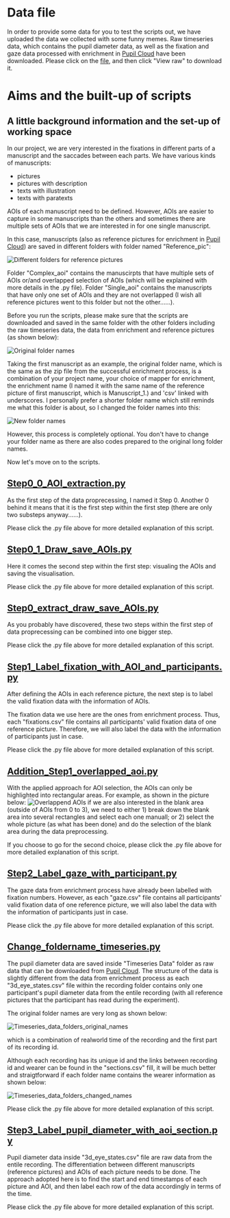 # Data file
In order to provide some data for you to test the scripts out, we have uploaded the data we collected with some funny memes. 
Raw timeseries data, which contains the pupil diameter data, as well as the fixation and gaze data processed with enrichment in [Pupil Cloud][1] have been downloaded. 
Please click on the [file](./Original_data_of_funny_pic.zip), and then click "View raw" to download it. 

# Aims and the built-up of scripts

## A little background information and the set-up of working space

In our project, we are very interested in the fixations in different parts of a manuscript and the saccades between each parts. We have various kinds of manuscripts: 
+  pictures
+  pictures with description
+  texts with illustration
+  texts with paratexts

AOIs of each manuscript need to be defined. However, AOIs are easier to capture in some manuscripts than the others and sometimes there are multiple sets of AOIs that we are interested in for one single manuscript. 

In this case, manuscripts (also as reference pictures for enrichment in [Pupil Cloud][1]) are saved in different folders with folder named "Reference_pic": 

![Different folders for reference pictures](Illustration_pics/Screenshot%202024-02-15%20153113.png)

[1]: https://pupil-labs.com/products/cloud

Folder "Complex_aoi" contains the manuscirpts that have multiple sets of AOIs or/and overlapped selection of AOIs (which will be explained with more details in the .py file).
Folder "Single_aoi" contains the manuscripts that have only one set of AOIs and they are not overlapped (I wish all reference pictures went to this folder but not the other......). 

Before you run the scripts, please make sure that the scripts are downloaded and saved in the same folder with the other folders including the raw timeseries data, the data from enrichment and reference pictures (as shown below):

![Original folder names](Data_folders.png)

Taking the first manuscript as an example, the original folder name, which is the same as the zip file from the successful enrichment process, is a combination of your project name, your choice of mapper for enrichment, the enrichment name (I named it with the same name of the reference picture of first manuscript, which is Manuscript_1.) and 'csv' linked with underscores.
I personally prefer a shorter folder name which still reminds me what this folder is about, so I changed the folder names into this:

![New folder names](Data_folders_name_changed.png)

However, this process is completely optional. You don't have to change your folder name as there are also codes prepared to the original long folder names. 

Now let's move on to the scripts.

## [Step0_0_AOI_extraction.py](./Step0_0_AOI_extraction.py)

As the first step of the data proprecessing, I named it Step 0. Another 0 behind it means that it is the first step within the first step (there are only two substeps anyway......).

Please click the .py file above for more detailed explanation of this script. 

## [Step0_1_Draw_save_AOIs.py](Step0_1_Draw_save_AOIs.py)

Here it comes the second step within the first step: visualing the AOIs and saving the visualisation.

Please click the .py file above for more detailed explanation of this script. 

## [Step0_extract_draw_save_AOIs.py](Step0_extract_draw_save_AOIs.py)

As you probably have discovered, these two steps within the first step of data proprecessing can be combined into one bigger step. 

Please click the .py file above for more detailed explanation of this script. 

## [Step1_Label_fixation_with_AOI_and_participants.py](Step1_Label_fixation_with_AOI_and_participants.py)

After defining the AOIs in each reference picture, the next step is to label the valid fixation data with the information of AOIs. 

The fixation data we use here are the ones from enrichment process. Thus, each "fixations.csv" file contains all participants' valid fixation data of one reference picture. Therefore, we will also label the data with the information of participants just in case. 

Please click the .py file above for more detailed explanation of this script. 

## [Addition_Step1_overlapped_aoi.py](Addition_Step1_overlapped_aoi.py)

With the applied approach for AOI selection, the AOIs can only be highlighted into rectangular areas. For example, as shown in the picture below: 
![Overlappend AOIs](Overlapped_aois.png)
if we are also interested in the blank area (outside of AOIs from 0 to 3), we need to either 1) break down the blank area into several rectangles and select each one manuall; or 2) select the whole picture (as what has been done) and do the selection of the blank area during the data preprocessing. 

If you choose to go for the second choice, please click the .py file above for more detailed explanation of this script. 

## [Step2_Label_gaze_with_participant.py](Step2_Label_gaze_with_participant.py)

The gaze data from enrichment process have already been labelled with fixation numbers. However, as each "gaze.csv" file contains all participants' valid fixation data of one reference picture, we will also label the data with the information of participants just in case.

Please click the .py file above for more detailed explanation of this script. 

## [Change_foldername_timeseries.py](Change_foldername_timeseries.py)

The pupil diameter data are saved inside "Timeseries Data" folder as raw data that can be downloaded from [Pupil Cloud][1]. The structure of the data is slightly different from the data from enrichment process as each "3d_eye_states.csv" file within the recording folder contains only one participant's pupil diameter data from the entile recording (with all reference pictures that the participant has read during the experiment). 

The original folder names are very long as shown below:

![Timeseries_data_folders_original_names](Timeseries_data_folders_original_names.png) 

which is a combination of realworld time of the recording and the first part of its recording id.

Although each recording has its unique id and the links between recording id and wearer can be found in the "sections.csv" fill, it will be much better and straigtforward if each folder name contains the wearer information as shown below:

![Timeseries_data_folders_changed_names](Timeseries_data_folders_changed_names.png) 

Please click the .py file above for more detailed explanation of this script. 

## [Step3_Label_pupil_diameter_with_aoi_section.py](Step3_Label_pupil_diameter_with_aoi_section.py)

Pupil diameter data inside "3d_eye_states.csv" file are raw data from the entile recording. The differentiation between different manuscripts (reference pictures) and AOIs of each picture needs to be done. The approach adopted here is to find the start and end timestamps of each picture and AOI, and then label each row of the data accordingly in terms of the time. 

Please click the .py file above for more detailed explanation of this script. 









